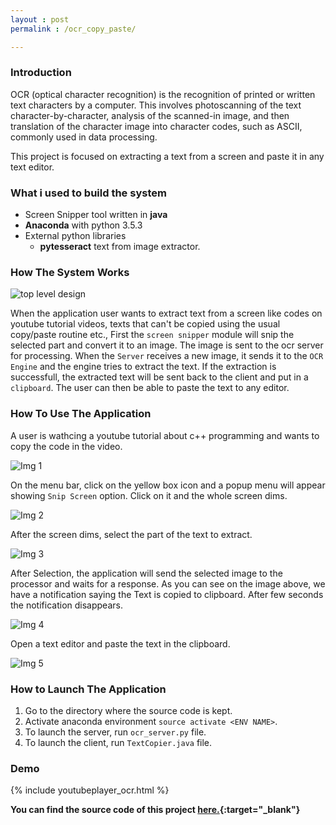 ```yaml
---
layout : post
permalink : /ocr_copy_paste/

---
```


### Introduction

OCR (optical character recognition) is the recognition of printed or written text characters by a computer. This involves photoscanning of the text character-by-character, analysis of the scanned-in image, and then translation of the character image into character codes, such as ASCII, commonly used in data processing.

This project is focused on extracting a text from a screen and paste it in any text editor.

### What i used to build the system

* Screen Snipper tool written in **java**
* **Anaconda** with python 3.5.3
* External python libraries
    * **pytesseract** text from image extractor.


### How The System Works

![top level design](/{{site.baseurl}}/assets/images/ocr_img0.png)

When the application user wants to extract text from a screen like codes on youtube tutorial videos, texts that can't be copied using the usual copy/paste routine etc., First the `screen snipper` module will snip the selected part and convert it to an image. The image is sent to the ocr server for processing. When the `Server` receives a new image, it sends it to the `OCR Engine` and the engine tries to extract the text. If the extraction is successfull, the extracted text will be sent back to the client and put in a `clipboard`. The user can then be able to paste the text to any editor.

### How To Use The Application

A user is wathcing a youtube tutorial about c++ programming and wants to copy the code in the video.

![Img 1](/{{site.baseurl}}/assets/images/ocr_img1.png)

On the menu bar, click on the yellow box icon and a popup menu will appear showing `Snip Screen` option. Click on it and the whole screen dims.

![Img 2](/{{site.baseurl}}/assets/images/ocr_img2.png)

After the screen dims, select the part of the text to extract.

![Img 3](/{{site.baseurl}}/assets/images/ocr_img3.png)

After Selection, the application will send the selected image to the processor and waits for a response. As you can see on the image above, we have a notification saying the Text is copied to clipboard. After few seconds the notification disappears.

![Img 4](/{{site.baseurl}}/assets/images/ocr_img4.png)

Open a text editor and paste the text in the clipboard.

![Img 5](/{{site.baseurl}}/assets/images/ocr_img5.png)

### How to Launch The Application

1. Go to the directory where the source code is kept.
2. Activate anaconda environment `source activate <ENV NAME>`.
3. To launch the server, run `ocr_server.py` file.
4. To launch the client, run `TextCopier.java` file.


### Demo

{%  include youtubeplayer_ocr.html %}




**You can find the source code of this project [here.](https://github.com/robek26/ocr_copy_paste){:target="_blank"}** 




